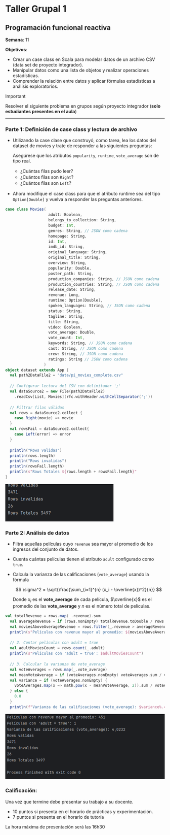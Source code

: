 # Taller Grupal  1
## Programación funcional reactiva

**Semana**: 11

**Objetivos**:

- Crear un case class en Scala para modelar datos de un archivo CSV (data set de proyecto integrador).
- Manipular datos como una lista de objetos y realizar operaciones estadísticas.
- Comprender la relación entre datos y aplicar fórmulas estadísticas a análisis exploratorios.

> [!IMPORTANT]
> Resolver el siguiente problema en grupos según proyecto integrador (**solo estudiantes presentes en el aula**)

***



### Parte 1: Definición de case class y lectura de archivo

- Utilizando la case clase que construyó, como tarea, lea los datos del dataset de movies y trate de responder a las siguientes preguntas:

  Asegúrese que los atributos `popularity`, `runtime`, `vote_average` son de tipo real.

  - ¿Cuántas ﬁlas pudo leer?
  - ¿Cuántos ﬁlas son `Right`?
  - ¿Cuántos ﬁlas son `Left`?

- Ahora modiﬁque el case class para que el atributo runtime sea del tipo
`Option[Double]` y vuelva a responder las preguntas anteriores.

```scala
case class Movies(
                   adult: Boolean,
                   belongs_to_collection: String,
                   budget: Int,
                   genres: String, // JSON como cadena
                   homepage: String,
                   id: Int,
                   imdb_id: String,
                   original_language: String,
                   original_title: String,
                   overview: String,
                   popularity: Double,
                   poster_path: String,
                   production_companies: String, // JSON como cadena
                   production_countries: String, // JSON como cadena
                   release_date: String,
                   revenue: Long,
                   runtime: Option[Double],
                   spoken_languages: String, // JSON como cadena
                   status: String,
                   tagline: String,
                   title: String,
                   video: Boolean,
                   vote_average: Double,
                   vote_count: Int,
                   keywords: String, // JSON como cadena
                   cast: String, // JSON como cadena
                   crew: String, // JSON como cadena
                   ratings: String // JSON como cadena
                 )
object dataset extends App {
  val path2DataFile2 = "data/pi_movies_complete.csv"

  // Configurar lectura del CSV con delimitador ';'
  val dataSource2 = new File(path2DataFile2)
    .readCsv[List, Movies](rfc.withHeader.withCellSeparator(';'))

  // Filtrar filas válidas
  val rows = dataSource2.collect {
    case Right(movie) => movie
  }
  val rowsFail = dataSource2.collect{
    case Left(error) => error
  }

  println("Rows validas")
  println(rows.length)
  println("Rows invalidas")
  println(rowsFail.length)
  println(s"Rows Totales ${rows.length + rowsFail.length}"
}
```
![](image-1.png)
### Parte 2: Análisis de datos

- Filtra aquellas películas cuyo `revenue` sea mayor al promedio de los ingresos del conjunto de datos.
- Cuenta cuántas películas tienen el atributo `adult` configurado como `true`.
- Calcula la varianza de las calificaciones (`vote_average`) usando la fórmula

  $$
  \sigma^2 = \sqrt{\frac{\sum_{i=1}^{n} (x_i - \overline{x})^2}{n}}
  $$

  Donde $x_i$ es el **vote_average** de cada película, $\overline{x}$ es el promedio de las **vote_average** y $n$ es el número total de películas.

```scala
val totalRevenue = rows.map(_.revenue).sum
  val averageRevenue = if (rows.nonEmpty) totalRevenue.toDouble / rows.length else 0.0
  val moviesAboveAverageRevenue = rows.filter(_.revenue > averageRevenue)
  println(s"Películas con revenue mayor al promedio: ${moviesAboveAverageRevenue.length}")

  // 2. Contar películas con adult = true
  val adultMoviesCount = rows.count(_.adult)
  println(s"Películas con 'adult = true': $adultMoviesCount")

  // 3. Calcular la varianza de vote_average
  val voteAverages = rows.map(_.vote_average)
  val meanVoteAverage = if (voteAverages.nonEmpty) voteAverages.sum / voteAverages.length else 0.0
  val variance = if (voteAverages.nonEmpty) {
    voteAverages.map(x => math.pow(x - meanVoteAverage, 2)).sum / voteAverages.length
  } else {
    0.0
  }
  println(f"Varianza de las calificaciones (vote_average): $variance%.4f")}
```
![alt text](image.png)
### Calificación:

Una vez que termine debe presentar su trabajo a su docente.

- 10 puntos si presenta en el horario de prácticas y experimentación.
- 7 puntos si presenta en el horario de tutoría

La hora máxima de presentación será las 16h30
